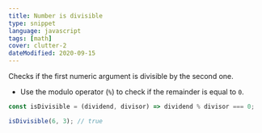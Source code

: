 ```yaml
---
title: Number is divisible
type: snippet
language: javascript
tags: [math]
cover: clutter-2
dateModified: 2020-09-15
---
```


Checks if the first numeric argument is divisible by the second one.

- Use the modulo operator (`%`) to check if the remainder is equal to `0`.

```js
const isDivisible = (dividend, divisor) => dividend % divisor === 0;

isDivisible(6, 3); // true
```
